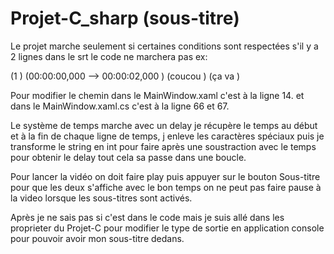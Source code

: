 # Projet-C_sharp (sous-titre)

Le projet marche seulement si certaines conditions sont respectées s'il y a 2 lignes dans le srt le code ne marchera pas ex:

(1								)
(00:00:00,000 --> 00:00:02,000	)
(coucou							)
(ça va 							)

Pour modifier le chemin dans le MainWindow.xaml c'est à la ligne 14.
et dans le MainWindow.xaml.cs c'est à la ligne 66 et 67.


Le système de temps marche avec un delay je récupère le temps au début et à la fin de chaque ligne de temps, j enleve les caractères spéciaux puis je transforme le string en int pour faire après une soustraction avec le temps pour obtenir le delay tout cela sa passe dans une boucle.

Pour lancer la vidéo on doit faire play puis appuyer sur le bouton Sous-titre pour que les deux s'affiche avec le bon temps on ne peut pas faire pause à la video lorsque les sous-titres sont activés.

Après je ne sais pas si c'est dans le code mais je suis allé dans les proprieter du Projet-C pour modifier le type de sortie en application console pour pouvoir avoir mon sous-titre dedans.